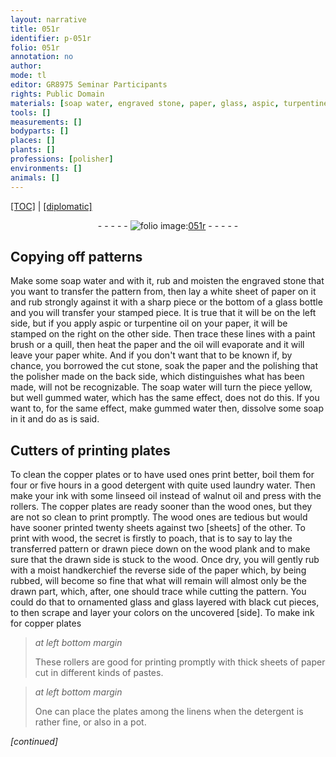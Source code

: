 ```yaml
---
layout: narrative
title: 051r
identifier: p-051r
folio: 051r
annotation: no
author:
mode: tl
editor: GR8975 Seminar Participants
rights: Public Domain
materials: [soap water, engraved stone, paper, glass, aspic, turpentine oil, oil, cut stone, gummed wate, soap, copper, detergent, laundry water, ink, linseed oil, walnut oil, wood, handkerchief, black, colors]
tools: []
measurements: []
bodyparts: []
places: []
plants: []
professions: [polisher]
environments: []
animals: []
---
```


<p><a href="{{ site.baseurl }}/translation/">[TOC]</a> | <a href="{{ site.baseurl }}/_texts/p-051r_tc.md/">[diplomatic]</a></p><div class="folio" align="center">- - - - - <a href="http://gallica.bnf.fr/ark:/12148/btv1b10500001g/f107.image" target="_blank"><img src="https://cu-mkp.github.io/2017-workshop-edition/assets/photo-icon.png" alt="folio image: " style="display:inline-block; margin-bottom:-3px;"/>051r</a> - - - - - </div>  
  

## Copying off patterns

 
Make some <span class="m">soap water</span> and with it, rub and moisten the <span class="m">engraved stone</span> that you want to transfer the pattern from, then lay a white sheet of <span class="m">paper</span> on it and rub strongly against it with a sharp piece or the bottom of a <span class="m">glass</span> bottle and you will transfer your stamped piece. It is true that it will be on the left side, but if you apply <span class="m">aspic</span> or <span class="m">turpentine oil</span> on your <span class="m">paper</span>, it will be stamped on the right on the other side. Then trace these lines with a paint brush or a quill, then heat the <span class="m">paper</span> and the <span class="m">oil</span> will evaporate and it will leave your <span class="m">paper</span> white. And if you don't want that to be known if, by chance, you borrowed the <span class="m">cut stone</span>, soak the <span class="m">paper</span> and the polishing that the <span class="pro">polisher</span> made on the back side, which distinguishes what has been made, will not be recognizable. The <span class="m">soap water</span> will turn the piece yellow, but well <span class="m">gummed wate</span>r, which has the same effect, does not do this. If you want to, for the same effect, make <span class="m">gummed wate</span>r then, dissolve some <span class="m">soap</span> in it and do as is said.
 
 
  

## Cutters of printing plates

 
To clean the <span class="m">copper</span> plates or to have used ones print better, boil them for four or five hours in a good <span class="m">detergent</span> with quite used <span class="m">laundry water</span>. Then make your <span class="m">ink</span> with some <span class="m">linseed oil</span> instead of <span class="m">walnut oil</span> and press with the rollers. The <span class="m">copper</span> plates are ready sooner than the <span class="m">wood</span> ones, but they are not so clean to print promptly. The <span class="m">wood</span> ones are tedious but would have sooner printed twenty sheets against two [sheets] of the other. To print with <span class="m">wood</span>, the secret is firstly to poach, that is to say to lay the transferred pattern or drawn piece down on the <span class="m">wood</span> plank and to make sure that the drawn side is stuck to the <span class="m">wood</span>. Once dry, you will gently rub with a moist <span class="m">handkerchief</span> the reverse side of the <span class="m">paper</span> which, by being rubbed, will become so fine that what will remain will almost only be the drawn part, which, after, one should trace while cutting the pattern. You could do that to ornamented <span class="m">glass</span> and <span class="m">glass</span> layered with <span class="m">black</span> cut pieces, to then scrape and layer your <span class="m">colors</span> on the uncovered [side]. To make <span class="m">ink</span> for <span class="m">copper</span> plates
 
> *at left bottom margin*
> 
> 
>   These rollers are good for printing promptly with thick sheets of <span class="m">paper</span> cut in different kinds of pastes.
 
> *at left bottom margin*
> 
> 
>   One can place the plates among the linens when the <span class="m">detergent</span> is rather fine, or also in a pot.
 
*[continued]*
 
